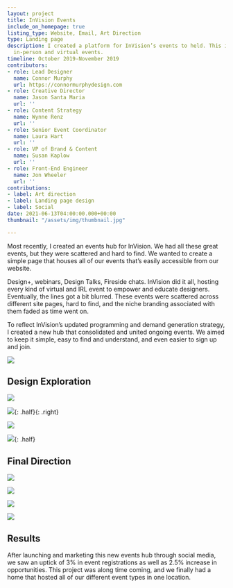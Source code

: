 ```yaml
---
layout: project
title: InVision Events
include_on_homepage: true
listing_type: Website, Email, Art Direction
type: Landing page
description: I created a platform for InVision’s events to held. This included both
  in-person and virtual events.
timeline: October 2019-November 2019
contributors:
- role: Lead Designer
  name: Connor Murphy
  url: https://connormurphydesign.com
- role: Creative Director
  name: Jason Santa Maria
  url: ''
- role: Content Strategy
  name: Wynne Renz
  url: ''
- role: Senior Event Coordinator
  name: Laura Hart
  url: ''
- role: VP of Brand & Content
  name: Susan Kaplow
  url: ''
- role: Front-End Engineer
  name: Jon Wheeler
  url: ''
contributions:
- label: Art direction
- label: Landing page design
- label: Social
date: 2021-06-13T04:00:00.000+00:00
thumbnail: "/assets/img/thumbnail.jpg"

---
```

Most recently, I created an events hub for InVision. We had all these great events, but they were scattered and hard to find. We wanted to create a simple page that houses all of our events that’s easily accessible from our website.

Design+, webinars, Design Talks, Fireside chats. InVision did it all, hosting every kind of virtual and IRL event to empower and educate designers. Eventually, the lines got a bit blurred. These events were scattered across different site pages, hard to find, and the niche branding associated with them faded as time went on.

To reflect InVision’s updated programming and demand generation strategy, I created a new hub that consolidated and united ongoing events. We aimed to keep it simple, easy to find and understand, and even easier to sign up and join.

![](/assets/img/events-final-1x.jpg)

## Design Exploration

![](/assets/img/hero1-1x.jpg)

![](/assets/img/hero-2-1x.jpg){: .half}{: .right}

![](/assets/img/hero-4-1x.jpg)

![](/assets/img/group-12.jpg){: .half}

## Final Direction

![](/assets/img/events-final-2-1x.jpg)

![](/assets/img/events-final-1x-copy-2.jpg)

![](/assets/img/2021/event-page.png)

![](/assets/img/2021/event-signup-2x.png)

## Results

After launching and marketing this new events hub through social media, we saw an uptick of 3% in event registrations as well as 2.5% increase in opportunities. This project was along time coming, and we finally had a home that hosted all of our different event types in one location.